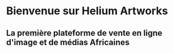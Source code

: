 # Bienvenue sur Helium Artworks
## La première plateforme de vente en ligne d'image et de médias Africaines
